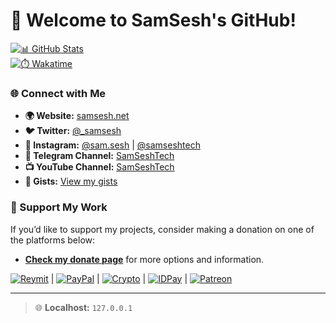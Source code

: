 # 👋 Welcome to SamSesh's GitHub!

[![📊 GitHub Stats](https://github-readme-stats.vercel.app/api?username=samsesh&show_icons=true&theme=blueberry)](https://SamSesh.net)  
[![⏱️ Wakatime](https://wakatime.com/badge/user/2d790348-8bf9-48d0-a885-8d98a4025aa6.svg)](https://wakatime.com/@2d790348-8bf9-48d0-a885-8d98a4025aa6)

### 🌐 Connect with Me
- **🌍 Website:** [samsesh.net](https://samsesh.net)
- **🐦 Twitter:** [@_samsesh](https://twitter.com/_samsesh)
- **📸 Instagram:** [@sam.sesh](https://instagram.com/sam.sesh) | [@samseshtech](https://instagram.com/samseshtech)
- **📢 Telegram Channel:** [SamSeshTech](https://t.me/SamSeshTech)
- **📺 YouTube Channel:** [SamSeshTech](https://youtube.com/@SamSeshTech)
- **📝 Gists:** [View my gists](https://gist.github.com/samsesh)

### 💖 Support My Work
If you’d like to support my projects, consider making a donation on one of the platforms below:
- **[Check my donate page](https://github.com/samsesh/donate)** for more options and information.

[![Reymit](https://img.shields.io/badge/Reymit-Donate-purple.svg)](https://reymit.ir/samsesh) |
[![PayPal](https://img.shields.io/badge/PayPal-Donate-blue.svg)](https://paypal.me/samsesh) |
[![Crypto](https://img.shields.io/badge/Cryptocurrency-Donate-yellow.svg)](https://nowpayments.io/donation/samsesh) |
[![IDPay](https://img.shields.io/badge/IDPay-Donate-blue.svg)](https://idpay.ir/samsesh) |
[![Patreon](https://img.shields.io/badge/Patreon-Subscribe-red.svg)](https://www.patreon.com/SamSesh)

---

> 🌐 **Localhost:** `127.0.0.1`
